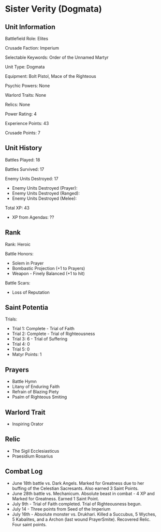 Sister Verity (Dogmata)
====

Unit Information
----

Battlefield Role: Elites

Crusade Faction: Imperium

Selectable Keywords: Order of the Unnamed Martyr

Unit Type: Dogmata

Equipment: Bolt Pistol, Mace of the Righteous

Psychic Powers: None

Warlord Traits: None

Relics: None

Power Rating: 4

Experience Points: 43

Crusade Points: 7


Unit History
---
Battles Played: 18

Battles Survived: 17

Enemy Units Destroyed: 17
* Enemy Units Destroyed (Prayer): 
* Enemy Units Destroyed (Ranged):
* Enemy Units Destroyed (Melee): 

Total XP: 43
* XP from Agendas: ??

Rank
----
Rank: Heroic

Battle Honors: 
* Solem in Prayer
* Bombastic Projection (+1 to Prayers)
* Weapon - Finely Balanced (+1 to hit)

Battle Scars:
- Loss of Reputation

Saint Potentia
----
Trials:
* Trial 1: Complete - Trial of Faith
* Trial 2: Complete - Trial of Righteousness
* Trial 3: 6 - Trial of Suffering
* Trial 4: 0
* Trial 5: 0
* Matyr Points: 1

Prayers
---
* Battle Hymn
* Litany of Enduring Faith
* Refrain of Blazing Piety
* Psalm of Righteous Smiting

Warlord Trait
---
* Inspiring Orator

Relic
---
* The Sigil Ecclesiasticus
* Praesidium Rosarius


Combat Log
---
* June 18th battle vs. Dark Angels. Marked for Greatness due to her buffing of the Celestian Sacresants. Also earned 3 Saint Points.
* June 28th battle vs. Mechanicum. Absolute beast in combat - 4 XP and Marked for Greatness. Earned 1 Saint Point.
* July 9th - Trial of Faith completed. Trial of Righteousness begun.
* July 14 - Three points from Seed of the Imperium
* July 16th - Absolute monster vs. Drukhari. Killed a Succubus, 5 Wyches, 5 Kabalites, and a Archon (last wound PrayerSmite). Recovered Relic. Four saint points.